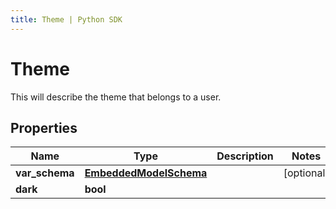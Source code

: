 ```yaml
---
title: Theme | Python SDK
---
```


# Theme

This will describe the theme that belongs to a user.

## Properties

Name | Type | Description | Notes
------------ | ------------- | ------------- | -------------
**var_schema** | [**EmbeddedModelSchema**](EmbeddedModelSchema) |  | [optional] 
**dark** | **bool** |  | 


